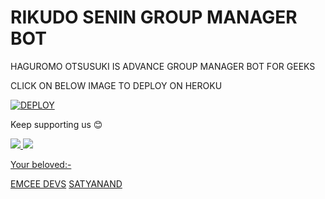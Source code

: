 # RIKUDO SENIN GROUP MANAGER BOT

HAGUROMO OTSUSUKI IS ADVANCE GROUP MANAGER BOT FOR GEEKS 

CLICK ON BELOW IMAGE TO DEPLOY ON HEROKU 

[![DEPLOY](https://telegra.ph/file/eb96601d279cbbe5538f9.jpg)](https://heroku.com/deploy?template=https://github.com/satyanandatripathi/EMCEE)

Keep supporting us 😊

<a href="https://github.com/satyanandatripathi/emcee" alt="GitHub repo size"> <img src="https://img.shields.io/github/repo-size/satyanandatripathi/emcee" />
<a href="https://t.me/Emcee_Support" alt="Telegram!"> <img src="https://aleen42.github.io/badges/src/telegram.svg" /> 


Your beloved:-

[EMCEE DEVS](https://t.me/Emcee_Devs)
[SATYANAND](https://t.me/satyanandatripathi)
